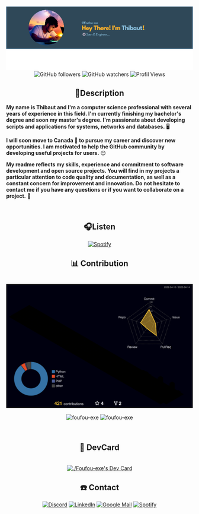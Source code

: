 <div align="center">

![Logo](images/image.png) 
![GitHub followers](https://img.shields.io/github/followers/Foufou-exe?color=blue&logo=github) ![GitHub watchers](https://img.shields.io/github/watchers/Foufou-exe/Foufou-exe?color=blue&logo=github) ![Profil Views](https://komarev.com/ghpvc/?username=Foufou-exe&style=social)

## 🌵Description
 
</div>

__My name is Thibaut and I'm a computer science professional with several years of experience in this field. I'm currently finishing my bachelor's degree and soon my master's degree. I'm passionate about developing scripts and applications for systems, networks and databases.__ 🖥️

__I will soon move to Canada 🍁 to pursue my career and discover new opportunities. I am motivated to help the GitHub community by developing useful projects for users.__ 😊

__My readme reflects my skills, experience and commitment to software development and open source projects. You will find in my projects a particular attention to code quality and documentation, as well as a constant concern for improvement and innovation. Do not hesitate to contact me if you have any questions or if you want to collaborate on a project.__ 🚀



&nbsp;<div align="center">
 
 ## 🎧Listen
 
  [![Spotify](https://novatorem.vercel.app/api/spotify?background_color=0d1117&border_color=ffffff)](https://open.spotify.com/user/foufoudu34)
</div>

 <div align="center">
 
 ## 📊 Contribution

 </br>

   <img src="https://raw.githubusercontent.com/Foufou-exe/octocat/main/profile-3d-contrib/profile-night-rainbow.svg" alt="foufou-exe" />
  <p>
   <img src="https://github-readme-stats.vercel.app/api?username=foufou-exe&show_icons=true&theme=dark&locale=en" alt="foufou-exe" />
   <img src="https://github-readme-streak-stats.herokuapp.com?user=foufou-exe&theme=github-dark&hide_border=true&date_format=j%20M%5B%20Y%5D&fire=DD2727&dates=FF9500" alt="foufou-exe" />
  </p>
</div>
</br>

<div align="center">
 
## 📖 DevCard
 </br>
 
 <a href="https://app.daily.dev/Foufou-exe">
  <img src="https://api.daily.dev/devcards/f05953c9aa48480eb787edf61f7dcbc4.png?r=ww1" width="300" alt="./Foufou-exe's Dev Card"/>
 </a>
 </br>
 
</div>

<div align="center">
 
## ☎️ Contact

[![Discord](https://img.shields.io/badge/Discord-Foufoudu34%236201-7289DA?logo=discord&logoColor=white)](https://discordapp.com/users/525649348986667008) [![LinkedIn](https://img.shields.io/badge/LinkedIn-blue?logo=linkedin)](https://www.linkedin.com/in/thibaut-maurras/) [![Google Mail](https://img.shields.io/badge/Gmail-black?logo=gmail)](thibaut.maurras34@gmail.com) [![Spotify](https://img.shields.io/badge/Spotify-black?logo=spotify)](https://open.spotify.com/user/foufoudu34)

</div>
